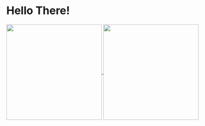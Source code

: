 # Hello There!

<a href="https://github.com/Bastian1110">
  <img height=250 align="center" src="https://github-readme-stats.vercel.app/api?username=Bastian1110&show_icons=true&theme=dark" />
</a>

<a href="https://github.com/Bastian1110">
  <img height=250 align="center" src="https://github-readme-stats.vercel.app/api/top-langs/?username=Bastian1110&hide=shaderlab,makerfile,jupyter%20notebook,hlsl&layout=compact&show_icons=true&theme=dark&langs_count=8" />
</a>
